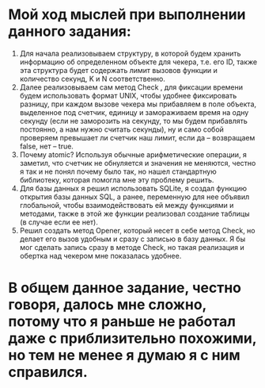 # Мой ход мыслей при выполнении данного задания:
1.	Для начала реализовываем структуру, в которой будем хранить информацию об определенном объекте для чекера, т.е. его ID, также эта структура будет содержать лимит вызовов функции и количество секунд, K и N соответственно.
2.	Далее реализовываем сам метод Check , для фиксации времени будем использовать формат UNIX, чтобы удобнее фиксировать разницу, при каждом вызове чекера мы прибавляем в поле объекта, выделенное под счетчик, единицу и замораживаем время на одну секунду (если не заморозить на секунду, то мы будем прибавлять постоянно, а нам нужно считать секунды), ну и само собой проверяем превышает ли счетчик наш лимит, если да – возвращаем false, нет – true.
3.	Почему atomic? Используя обычные арифметические операции, я заметил, что счетчик не обнуляется и значения не меняются, честно я так и не понял почему было так, но нашел стандартную библиотеку, которая помогла мне эту проблему решить.
4.	Для базы данных я решил использовать SQLite, я создал функцию открытия базы данных SQL, а ранее, переменную для нее объявил глобальной, чтобы взаимодействовать ей между функциями и методами, также в этой же функции реализовал создание таблицы (в случае если ее нет).
5.	Решил создать метод Opener, который несет в себе метод Check, но делает его вызов удобным и сразу с записью в базу данных. Я бы мог сделать запись сразу в методе Check, но такая реализация и обертка над чекером мне показалась удобнее.
# В общем данное задание, честно говоря, далось мне сложно, потому что я раньше не работал даже с приблизительно похожими, но тем не менее я думаю я с ним справился.
